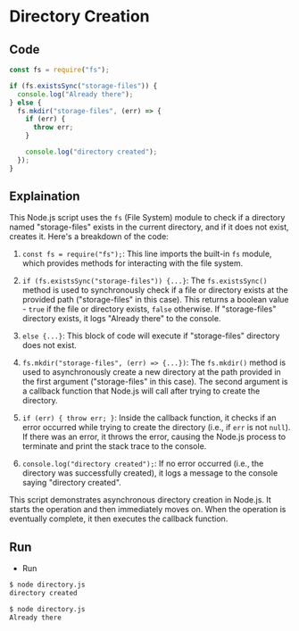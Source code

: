 # Directory Creation

## Code

```javascript
const fs = require("fs");

if (fs.existsSync("storage-files")) {
  console.log("Already there");
} else {
  fs.mkdir("storage-files", (err) => {
    if (err) {
      throw err;
    }

    console.log("directory created");
  });
}
```

## Explaination

This Node.js script uses the `fs` (File System) module to check if a directory named "storage-files" exists in the current directory, and if it does not exist, creates it. Here's a breakdown of the code:

1. `const fs = require("fs");`: This line imports the built-in `fs` module, which provides methods for interacting with the file system.

2. `if (fs.existsSync("storage-files")) {...}`: The `fs.existsSync()` method is used to synchronously check if a file or directory exists at the provided path ("storage-files" in this case). This returns a boolean value - `true` if the file or directory exists, `false` otherwise. If "storage-files" directory exists, it logs "Already there" to the console.

3. `else {...}`: This block of code will execute if "storage-files" directory does not exist. 

4. `fs.mkdir("storage-files", (err) => {...})`: The `fs.mkdir()` method is used to asynchronously create a new directory at the path provided in the first argument ("storage-files" in this case). The second argument is a callback function that Node.js will call after trying to create the directory.

5. `if (err) { throw err; }`: Inside the callback function, it checks if an error occurred while trying to create the directory (i.e., if `err` is not `null`). If there was an error, it throws the error, causing the Node.js process to terminate and print the stack trace to the console.

6. `console.log("directory created");`: If no error occurred (i.e., the directory was successfully created), it logs a message to the console saying "directory created".

This script demonstrates asynchronous directory creation in Node.js. It starts the operation and then immediately moves on. When the operation is eventually complete, it then executes the callback function.

## Run

- Run

```bash
$ node directory.js 
directory created

$ node directory.js
Already there
```
